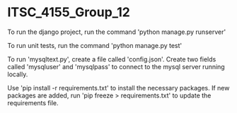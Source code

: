 # ITSC_4155_Group_12
To run the django project, run the command 'python manage.py runserver'

To run unit tests, run the command 'python manage.py test'

To run 'mysqltext.py', create a file called 'config.json'. Create two fields called 'mysqluser' and 'mysqlpass' to connect to the mysql server running locally.

Use 'pip install -r requirements.txt' to install the necessary packages. If new packages are added, run 'pip freeze > requirements.txt' to update the requirements file.
